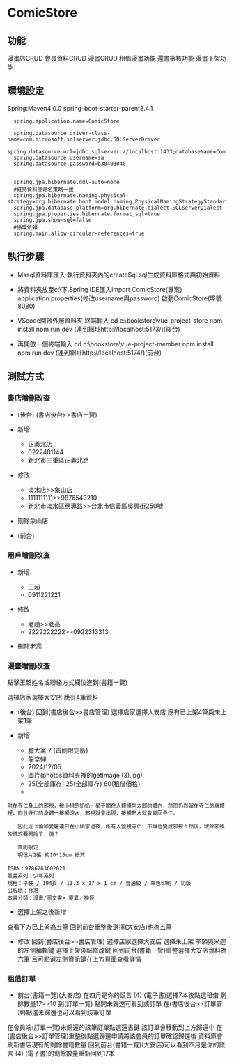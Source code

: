 # ComicStore

## 功能
  漫畫店CRUD
  會員資料CRUD
  漫畫CRUD
  租借漫畫功能
  還書審核功能
  漫畫下架功能

## 環境設定
  Spring:Maven4.0.0
  spring-boot-starter-parent3.4.1

```application.properties(修改username與password):
  spring.application.name=ComicStore
  
  spring.datasource.driver-class-name=com.microsoft.sqlserver.jdbc.SQLServerDriver
  spring.datasource.url=jdbc:sqlserver://localhost:1433;databaseName=ComicStore;trustServerCertificate=true
  spring.datasource.username=sa
  spring.datasource.password=b30403040
  
  
  spring.jpa.hibernate.ddl-auto=none
  #維持資料庫命名策略一致
  spring.jpa.hibernate.naming.physical-strategy=org.hibernate.boot.model.naming.PhysicalNamingStrategyStandardImpl
  spring.jpa.database-platform=org.hibernate.dialect.SQLServerDialect
  spring.jpa.properties.hibernate.format_sql=true
  spring.jpa.show-sql=false
  #循環依賴
  spring.main.allow-circular-references=true
```

## 執行步驟
* Mssql資料庫匯入
執行資料夾內的createSql.sql生成資料庫格式與初始資料

* 將資料夾放至c:\下,Spring IDE匯入import ComicStore(專案)
application.properties(修改username與password)
啟動ComicStore(埠號8080)

* VScode開啟外層資料夾 終端輸入 
cd c:\bookstore\vue-project-store
npm install
npm run dev
(連到網址http://localhost:5173/)(後台)
* 再開啟一個終端輸入
cd c:\bookstore\vue-project-member
npm install
npm run dev
(連到網址http://localhost:5174/)(前台)


## 測試方式

### 書店增刪改查
* (後台)
(書店後台>>書店一覽)
* 新增
    * 正義北店
    * 0222481144
    * 新北市三重區正義北路

* 修改
    * 淡水店>>象山店
    *  1111111111>>9876543210
    * 新北市淡水區應專路>>台北市信義區吳興街250號

* 刪除象山店

* (前台)
### 用戶增刪改查
* 新增
    * 王超
    * 0911221221

* 修改
    * 老趙>>老高
    * 2222222222>>0922313313

* 刪除老高

### 漫畫增刪改查
點擊王超姓名或聯絡方式欄位進到(書籍一覽)

選擇店家選擇大安店
應有4筆資料

* (後台)
回到(書店後台>>書店管理)
選擇店家選擇大安店
應有已上架4筆與未上架1筆

* 新增
    * 膽大黨 7 (首刷限定版)
    * 龍幸伸
    * 2024/12/05
    * 圖片(photos資料夾裡的getImage (3).jpg)
    * 25(全部庫存)     25(全部庫存)     60(租借價格)
    * 
```
附在寺仁身上的邪視，被小桃的奶奶‧星子關在人體模型太郎的體內，然而仍然留在寺仁的身體裡，而且寺仁的身體一接觸涼水，邪視就會出現，接觸熱水就會變回寺仁。

　　因此厄卡倫和愛羅連日在小桃家過夜，所有人監視寺仁，不讓他變成邪視！然後，祓除邪視的儀式要開始了，但？

　　首刷限定
　　明信片2張 約10*15cm 紙質

ISBN：9786263602021
叢書系列：少年系列
規格：平裝 / 194頁 / 11.3 x 17 x 1 cm / 普通級 / 單色印刷 / 初版
出版地：台灣
本書分類：漫畫/圖文書> 靈異／神怪
```
   * 選擇上架之後新增

查看下方已上架為五筆 回到前台重整後選擇(大安店)也為五筆

* 修改
回到(書店後台>>書店管理)
選擇店家選擇大安店
選擇未上架 拳願奧米迦的左側編輯鍵
選擇上架後點修改鍵
回到前台(書籍一覽)重整選擇大安店資料為六筆
且可點選左側資訊鍵在上方頁面查看詳情

### 租借訂單
* 前台(書籍一覽)(大安店)
在四月是你的謊言 (4) (電子書)選擇7本後點選租借
剩餘數量17>>10
到(訂單一覽)
點開未歸還可看到該訂單
在(書店後台>>訂單管理)點選未歸還也可以看到該筆訂單

在會員端(訂單一覽)未歸還的該筆訂單點選還書鍵 該訂單會移動到上方歸還中
在(書店後台>>訂單管理)重整後點選歸還申請將該會員的訂單確認歸還後
資料庫會刷新書店現有的剩餘書籍數量
回到前台(書籍一覽)(大安店)可以看到四月是你的謊言 (4) (電子書)的剩餘數量重新回到17本
